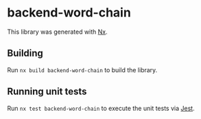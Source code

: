 # backend-word-chain

This library was generated with [Nx](https://nx.dev).

## Building

Run `nx build backend-word-chain` to build the library.

## Running unit tests

Run `nx test backend-word-chain` to execute the unit tests via [Jest](https://jestjs.io).
